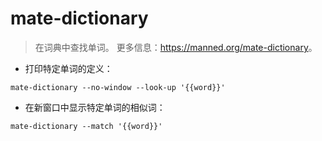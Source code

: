 # mate-dictionary

> 在词典中查找单词。
> 更多信息：<https://manned.org/mate-dictionary>。

- 打印特定单词的定义：

`mate-dictionary --no-window --look-up '{{word}}'`

- 在新窗口中显示特定单词的相似词：

`mate-dictionary --match '{{word}}'`